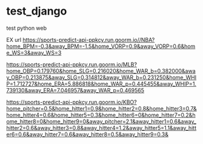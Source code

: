 # test_django
test python web

EX url
https://sports-predict-api-ppkcy.run.goorm.io//NBA?home_BPM=-0.3&away_BPM=-1.5&home_VORP=0.9&away_VORP=0.6&home_WS=3&away_WS=3

https://sports-predict-api-ppkcy.run.goorm.io/MLB?home_OBP=0.179760&home_SLG=0.216020&home_WAR_b=0.382000&away_OBP=0.213875&away_SLG=0.314812&away_WAR_b=0.231250&home_WHIP=1.712727&home_ERA=5.886818&home_WAR_p=0.445455&away_WHIP=1.739130&away_ERA=7.046957&away_WAR_p=0.469565

https://sports-predict-api-ppkcy.run.goorm.io/KBO?home_pitcher=0.5&home_hitter1=0.9&home_hitter2=0.8&home_hitter3=0.7&home_hitter4=0.6&home_hitter5=0.3&home_hitter6=0&home_hitter7=0.2&home_hitter8=0&home_hitter9=0&away_pitcher=2.1&away_hitter1=0.6&away_hitter2=0.6&away_hitter3=0.8&away_hitter4=1.2&away_hitter5=1.1&away_hitter6=0.6&away_hitter7=0.6&away_hitter8=0.5&away_hitter9=0.3& 
